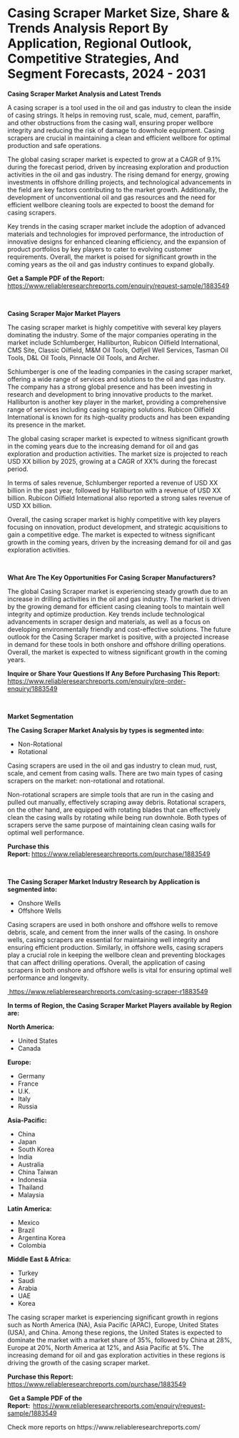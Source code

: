<p><h1>Casing Scraper Market Size, Share & Trends Analysis Report By Application, Regional Outlook, Competitive Strategies, And Segment Forecasts, 2024 - 2031</h1></p><p><strong>Casing Scraper Market Analysis and Latest Trends</strong></p>
<p><p>A casing scraper is a tool used in the oil and gas industry to clean the inside of casing strings. It helps in removing rust, scale, mud, cement, paraffin, and other obstructions from the casing wall, ensuring proper wellbore integrity and reducing the risk of damage to downhole equipment. Casing scrapers are crucial in maintaining a clean and efficient wellbore for optimal production and safe operations.</p><p>The global casing scraper market is expected to grow at a CAGR of 9.1% during the forecast period, driven by increasing exploration and production activities in the oil and gas industry. The rising demand for energy, growing investments in offshore drilling projects, and technological advancements in the field are key factors contributing to the market growth. Additionally, the development of unconventional oil and gas resources and the need for efficient wellbore cleaning tools are expected to boost the demand for casing scrapers.</p><p>Key trends in the casing scraper market include the adoption of advanced materials and technologies for improved performance, the introduction of innovative designs for enhanced cleaning efficiency, and the expansion of product portfolios by key players to cater to evolving customer requirements. Overall, the market is poised for significant growth in the coming years as the oil and gas industry continues to expand globally.</p></p>
<p><strong>Get a Sample PDF of the Report:&nbsp;</strong> <a href="https://www.reliableresearchreports.com/enquiry/request-sample/1883549">https://www.reliableresearchreports.com/enquiry/request-sample/1883549</a></p>
<p>&nbsp;</p>
<p><strong>Casing Scraper Major Market Players</strong></p>
<p><p>The casing scraper market is highly competitive with several key players dominating the industry. Some of the major companies operating in the market include Schlumberger, Halliburton, Rubicon Oilfield International, CMS Site, Classic Oilfield, M&M Oil Tools, Odfjell Well Services, Tasman Oil Tools, D&L Oil Tools, Pinnacle Oil Tools, and Archer.</p><p>Schlumberger is one of the leading companies in the casing scraper market, offering a wide range of services and solutions to the oil and gas industry. The company has a strong global presence and has been investing in research and development to bring innovative products to the market. Halliburton is another key player in the market, providing a comprehensive range of services including casing scraping solutions. Rubicon Oilfield International is known for its high-quality products and has been expanding its presence in the market.</p><p>The global casing scraper market is expected to witness significant growth in the coming years due to the increasing demand for oil and gas exploration and production activities. The market size is projected to reach USD XX billion by 2025, growing at a CAGR of XX% during the forecast period.</p><p>In terms of sales revenue, Schlumberger reported a revenue of USD XX billion in the past year, followed by Halliburton with a revenue of USD XX billion. Rubicon Oilfield International also reported a strong sales revenue of USD XX billion.</p><p>Overall, the casing scraper market is highly competitive with key players focusing on innovation, product development, and strategic acquisitions to gain a competitive edge. The market is expected to witness significant growth in the coming years, driven by the increasing demand for oil and gas exploration activities.</p></p>
<p>&nbsp;</p>
<p><strong>What Are The Key Opportunities For Casing Scraper Manufacturers?</strong></p>
<p><p>The global Casing Scraper market is experiencing steady growth due to an increase in drilling activities in the oil and gas industry. The market is driven by the growing demand for efficient casing cleaning tools to maintain well integrity and optimize production. Key trends include technological advancements in scraper design and materials, as well as a focus on developing environmentally friendly and cost-effective solutions. The future outlook for the Casing Scraper market is positive, with a projected increase in demand for these tools in both onshore and offshore drilling operations. Overall, the market is expected to witness significant growth in the coming years.</p></p>
<p><strong>Inquire or Share Your Questions If Any Before Purchasing This Report:</strong> <a href="https://www.reliableresearchreports.com/enquiry/pre-order-enquiry/1883549">https://www.reliableresearchreports.com/enquiry/pre-order-enquiry/1883549</a></p>
<p>&nbsp;</p>
<p><strong>Market Segmentation</strong></p>
<p><strong>The Casing Scraper Market Analysis by types is segmented into:</strong></p>
<p><ul><li>Non-Rotational</li><li>Rotational</li></ul></p>
<p><p>Casing scrapers are used in the oil and gas industry to clean mud, rust, scale, and cement from casing walls. There are two main types of casing scrapers on the market: non-rotational and rotational. </p><p>Non-rotational scrapers are simple tools that are run in the casing and pulled out manually, effectively scraping away debris. Rotational scrapers, on the other hand, are equipped with rotating blades that can effectively clean the casing walls by rotating while being run downhole. Both types of scrapers serve the same purpose of maintaining clean casing walls for optimal well performance.</p></p>
<p><strong>Purchase this Report:&nbsp;</strong><a href="https://www.reliableresearchreports.com/purchase/1883549">https://www.reliableresearchreports.com/purchase/1883549</a></p>
<p>&nbsp;</p>
<p><strong>The Casing Scraper Market Industry Research by Application is segmented into:</strong></p>
<p><ul><li>Onshore Wells</li><li>Offshore Wells</li></ul></p>
<p><p>Casing scrapers are used in both onshore and offshore wells to remove debris, scale, and cement from the inner walls of the casing. In onshore wells, casing scrapers are essential for maintaining well integrity and ensuring efficient production. Similarly, in offshore wells, casing scrapers play a crucial role in keeping the wellbore clean and preventing blockages that can affect drilling operations. Overall, the application of casing scrapers in both onshore and offshore wells is vital for ensuring optimal well performance and longevity.</p></p>
<p><a href="https://www.reliableresearchreports.com/casing-scraper-r1883549">&nbsp;https://www.reliableresearchreports.com/casing-scraper-r1883549</a></p>
<p><strong>In terms of Region, the Casing Scraper Market Players available by Region are:</strong></p>
<p>
    <p> <strong> North America: </strong>
        <ul>
            <li>United States</li>
            <li>Canada</li>
        </ul>
        </p> 
    <p> <strong> Europe: </strong>
        <ul>
            <li>Germany</li>
            <li>France</li>
            <li>U.K.</li>
            <li>Italy</li>
            <li>Russia</li>
        </ul>
        </p> 
    <p> <strong> Asia-Pacific: </strong>
        <ul>
            <li>China</li>
            <li>Japan</li>
            <li>South Korea</li>
            <li>India</li>
            <li>Australia</li>
            <li>China Taiwan</li>
            <li>Indonesia</li>
            <li>Thailand</li>
            <li>Malaysia</li>
        </ul>
        </p> 
    <p> <strong> Latin America: </strong>
        <ul>
            <li>Mexico</li>
            <li>Brazil</li>
            <li>Argentina Korea</li>
            <li>Colombia</li>
        </ul>
        </p> 
    <p> <strong> Middle East & Africa: </strong>
        <ul>
            <li>Turkey</li>
            <li>Saudi</li>
            <li>Arabia</li>
            <li>UAE</li>
            <li>Korea</li>
        </ul>
    </p>
    </p>
<p><p>The casing scraper market is experiencing significant growth in regions such as North America (NA), Asia Pacific (APAC), Europe, United States (USA), and China. Among these regions, the United States is expected to dominate the market with a market share of 35%, followed by China at 28%, Europe at 20%, North America at 12%, and Asia Pacific at 5%. The increasing demand for oil and gas exploration activities in these regions is driving the growth of the casing scraper market.</p></p>
<p><strong>Purchase this Report: </strong><a href="https://www.reliableresearchreports.com/purchase/1883549">https://www.reliableresearchreports.com/purchase/1883549</a></p>
<p>&nbsp;<strong>Get a Sample PDF of the Report:&nbsp;&nbsp;</strong><a href="https://www.reliableresearchreports.com/enquiry/request-sample/1883549">https://www.reliableresearchreports.com/enquiry/request-sample/1883549</a></p>
<p><strong></strong></p>
<p>Check more reports on https://www.reliableresearchreports.com/</p>